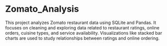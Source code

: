 # Zomato_Analysis
This project analyzes Zomato restaurant data using SQLite and Pandas. It focuses on cleaning and exploring data related to restaurant ratings, online orders, cuisine types, and service availability. Visualizations like stacked bar charts are used to study relationships between ratings and online ordering.
